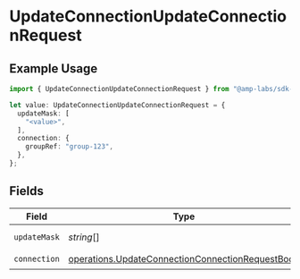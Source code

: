 # UpdateConnectionUpdateConnectionRequest

## Example Usage

```typescript
import { UpdateConnectionUpdateConnectionRequest } from "@amp-labs/sdk-node-platform/models/operations";

let value: UpdateConnectionUpdateConnectionRequest = {
  updateMask: [
    "<value>",
  ],
  connection: {
    groupRef: "group-123",
  },
};
```

## Fields

| Field                                                                                                                | Type                                                                                                                 | Required                                                                                                             | Description                                                                                                          |
| -------------------------------------------------------------------------------------------------------------------- | -------------------------------------------------------------------------------------------------------------------- | -------------------------------------------------------------------------------------------------------------------- | -------------------------------------------------------------------------------------------------------------------- |
| `updateMask`                                                                                                         | *string*[]                                                                                                           | :heavy_check_mark:                                                                                                   | The fields to update.                                                                                                |
| `connection`                                                                                                         | [operations.UpdateConnectionConnectionRequestBody](../../models/operations/updateconnectionconnectionrequestbody.md) | :heavy_check_mark:                                                                                                   | N/A                                                                                                                  |